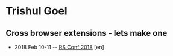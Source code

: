 # Trishul Goel

## Cross browser extensions - lets make one
- 2018 Feb 10-11 -- [RS Conf 2018](https://youtu.be/13rl5j24BbY) [en]   
